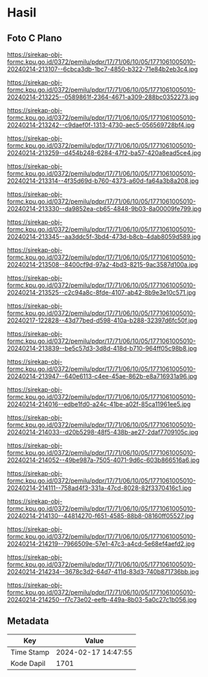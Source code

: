# Hasil

## Foto C Plano

https://sirekap-obj-formc.kpu.go.id/0372/pemilu/pdpr/17/71/06/10/05/1771061005010-20240214-213107--6cbca3db-1bc7-4850-b322-71e84b2eb3c4.jpg

https://sirekap-obj-formc.kpu.go.id/0372/pemilu/pdpr/17/71/06/10/05/1771061005010-20240214-213225--0589861f-2364-4671-a309-288bc0352273.jpg

https://sirekap-obj-formc.kpu.go.id/0372/pemilu/pdpr/17/71/06/10/05/1771061005010-20240214-213242--c9daef0f-1313-4730-aec5-056569728bf4.jpg

https://sirekap-obj-formc.kpu.go.id/0372/pemilu/pdpr/17/71/06/10/05/1771061005010-20240214-213259--d454b248-6284-47f2-ba57-420a8ead5ce4.jpg

https://sirekap-obj-formc.kpu.go.id/0372/pemilu/pdpr/17/71/06/10/05/1771061005010-20240214-213314--4f35d69d-b760-4373-a60d-fa64a3b8a208.jpg

https://sirekap-obj-formc.kpu.go.id/0372/pemilu/pdpr/17/71/06/10/05/1771061005010-20240214-213330--da9852ea-cb65-4848-9b03-8a00009fe799.jpg

https://sirekap-obj-formc.kpu.go.id/0372/pemilu/pdpr/17/71/06/10/05/1771061005010-20240214-213345--aa3ddc5f-3bd4-473d-b8cb-4dab8059d589.jpg

https://sirekap-obj-formc.kpu.go.id/0372/pemilu/pdpr/17/71/06/10/05/1771061005010-20240214-213508--8400cf9d-97a2-4bd3-8215-9ac3587d100a.jpg

https://sirekap-obj-formc.kpu.go.id/0372/pemilu/pdpr/17/71/06/10/05/1771061005010-20240214-213525--c2c94a8c-8fde-4107-ab42-8b9e3e10c571.jpg

https://sirekap-obj-formc.kpu.go.id/0372/pemilu/pdpr/17/71/06/10/05/1771061005010-20240217-122828--43d77bed-d598-410a-b288-32397d6fc50f.jpg

https://sirekap-obj-formc.kpu.go.id/0372/pemilu/pdpr/17/71/06/10/05/1771061005010-20240214-213839--be5c57d3-3d8d-418d-b710-964ff05c98b8.jpg

https://sirekap-obj-formc.kpu.go.id/0372/pemilu/pdpr/17/71/06/10/05/1771061005010-20240214-213947--640e6113-c4ee-45ae-862b-e8a716931a96.jpg

https://sirekap-obj-formc.kpu.go.id/0372/pemilu/pdpr/17/71/06/10/05/1771061005010-20240214-214016--edbe1fd0-a24c-41be-a02f-85ca11961ee5.jpg

https://sirekap-obj-formc.kpu.go.id/0372/pemilu/pdpr/17/71/06/10/05/1771061005010-20240214-214033--d20b5298-48f5-438b-ae27-2daf7709105c.jpg

https://sirekap-obj-formc.kpu.go.id/0372/pemilu/pdpr/17/71/06/10/05/1771061005010-20240214-214052--49be987a-7505-4071-9d6c-603b866516a6.jpg

https://sirekap-obj-formc.kpu.go.id/0372/pemilu/pdpr/17/71/06/10/05/1771061005010-20240214-214111--758ad4f3-331a-47cd-8028-82f3370416c1.jpg

https://sirekap-obj-formc.kpu.go.id/0372/pemilu/pdpr/17/71/06/10/05/1771061005010-20240214-214130--44814270-f651-4585-88b8-08160ff05527.jpg

https://sirekap-obj-formc.kpu.go.id/0372/pemilu/pdpr/17/71/06/10/05/1771061005010-20240214-214219--7966509e-57e1-47c3-a4cd-5e68ef4aefd2.jpg

https://sirekap-obj-formc.kpu.go.id/0372/pemilu/pdpr/17/71/06/10/05/1771061005010-20240214-214234--3678c3d2-64d7-411d-83d3-740b871736bb.jpg

https://sirekap-obj-formc.kpu.go.id/0372/pemilu/pdpr/17/71/06/10/05/1771061005010-20240214-214250--f7c73e02-eefb-449a-8b03-5a0c27c1b056.jpg


## Metadata

| Key        | Value               |
| ---------- | ------------------- |
| Time Stamp | 2024-02-17 14:47:55 |
| Kode Dapil | 1701                |



